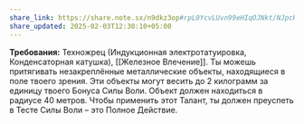 ```yaml
---
share_link: https://share.note.sx/n9dkz3op#rpL0YcvLUvn99eHIqOJNkt/NJpcHYwMu0H2W9/5jm7M
share_updated: 2025-02-03T12:30:10+05:00
---
```

**Требования:** Техножрец (Индукционная электротатуировка, Конденсаторная катушка), [[Железное Влечение]].
Ты можешь притягивать незакреплённые металлические объекты, находящиеся в поле твоего зрения. Эти объекты могут весить до 2 килограмм за единицу твоего Бонуса Силы Воли. Объект должен находиться в радиусе 40 метров.
Чтобы применить этот Талант, ты должен преуспеть в Тесте Силы Воли – это Полное Действие.